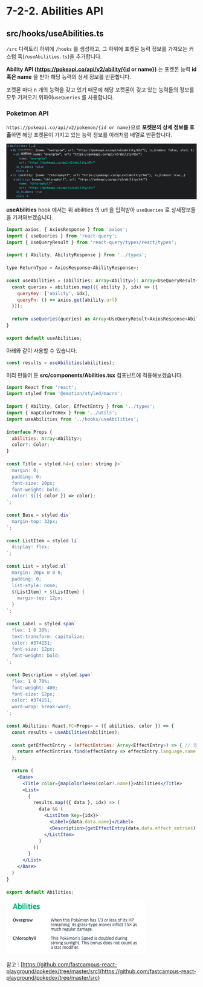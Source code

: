 # 7-2-2. Abilities API

## src/hooks/useAbilities.ts

`/src` 디렉토리 하위에 `/hooks` 를 생성하고, 그 하위에 포켓몬 능력 정보를 가져오는 커스텀 훅(`/useAbilities.ts`)을 추가합니다.

**Ability API (**https://pokeapi.co/api/v2/ability/{id or name}**)** 는 포켓몬 능력 **id 혹은 name** 을 받아 해당 능력의 상세 정보를 반환합니다.

포켓몬 마다 n 개의 능력을 갖고 있기 때문에 해당 포켓몬이 갖고 있는 능력들의 정보를 모두 가져오기 위하여`useQueries` 를 사용합니다.

### **Poketmon API**&#x20;

`https://pokeapi.co/api/v2/pokemon/{id or name}`으로 **포켓몬의 상세 정보를 호출**하면 해당 포켓몬이 가지고 있는 능력 정보를 아래처럼 배열로 반환합니다.

![예시](../../../.gitbook/assets/2021-08-22-4.13.39.png)

**useAbilities** hook 에서는 위 abilities 의 url 을 입력받아 `useQueries` 로 상세정보들을 가져와보겠습니다.

```jsx
import axios, { AxiosResponse } from 'axios';
import { useQueries } from 'react-query';
import { UseQueryResult } from 'react-query/types/react/types';

import { Ability, AbilityResponse } from '../types';

type ReturnType = AxiosResponse<AbilityResponse>;

const useAbilities = (abilities: Array<Ability>): Array<UseQueryResult<ReturnType, Error>> => {
  const queries = abilities.map(({ ability }, idx) => ({
    queryKey: ['ability', idx],
    queryFn: () => axios.get(ability.url)
  }));

  return useQueries(queries) as Array<UseQueryResult<AxiosResponse<AbilityResponse>, Error>>;
}

export default useAbilities;
```

아래와 같이 사용할 수 있습니다.

```jsx
const results = useAbilities(abilities);
```

미리 만들어 둔 **src/components/Abilities.tsx** 컴포넌트에 적용해보겠습니다.

```jsx
import React from 'react';
import styled from '@emotion/styled/macro';

import { Ability, Color, EffectEntry } from '../types';
import { mapColorToHex } from '../utils';
import useAbilities from '../hooks/useAbilities';

interface Props {
  abilities: Array<Ability>;
  color?: Color;
}

const Title = styled.h4<{ color: string }>`
  margin: 0;
  padding: 0;
  font-size: 20px;
  font-weight: bold;
  color: ${({ color }) => color};
`;

const Base = styled.div`
  margin-top: 32px;
`;

const ListItem = styled.li`
  display: flex;
`;

const List = styled.ul`
  margin: 20px 0 0 0;
  padding: 0;
  list-style: none;
  ${ListItem} + ${ListItem} {
    margin-top: 12px;
  }
`;

const Label = styled.span`
  flex: 1 0 30%;
  text-transform: capitalize;
  color: #374151;
  font-size: 12px;
  font-weight: bold;
`;

const Description = styled.span`
  flex: 1 0 70%;
  font-weight: 400;
  font-size: 12px;
  color: #374151;
  word-wrap: break-word;
`;

const Abilities: React.FC<Props> = ({ abilities, color }) => {
  const results = useAbilities(abilities);

  const getEffectEntry = (effectEntries: Array<EffectEntry>) => { // 영문 반환
    return effectEntries.find(effectEntry => effectEntry.language.name === 'en') || effectEntries[0];
  };

  return (
    <Base>
      <Title color={mapColorToHex(color?.name)}>Abilities</Title>
      <List>
        {
          results.map(({ data }, idx) => (
            data && (
              <ListItem key={idx}>
                <Label>{data.data.name}</Label>
                <Description>{getEffectEntry(data.data.effect_entries).effect}</Description>
              </ListItem>
            )
          ))
        }
      </List>
    </Base>
  )
}

export default Abilities;
```

![](../../../.gitbook/assets/2021-08-22-4.23.17.png)

참고 : [https://github.com/fastcampus-react-playground/pokedex/tree/master/src](https://github.com/fastcampus-react-playground/pokedex/tree/master/src)
